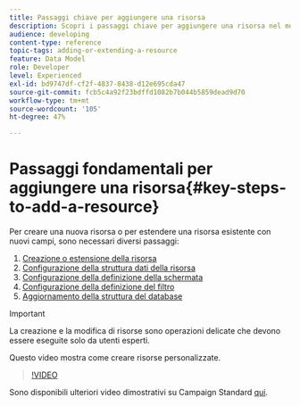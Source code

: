 ```yaml
---
title: Passaggi chiave per aggiungere una risorsa
description: Scopri i passaggi chiave per aggiungere una risorsa nel modello dati di Adobe Campaign.
audience: developing
content-type: reference
topic-tags: adding-or-extending-a-resource
feature: Data Model
role: Developer
level: Experienced
exl-id: bd9747df-cf2f-4837-8438-d12e695cda47
source-git-commit: fcb5c4a92f23bdffd1082b7b044b5859dead9d70
workflow-type: tm+mt
source-wordcount: '105'
ht-degree: 47%

---
```


# Passaggi fondamentali per aggiungere una risorsa{#key-steps-to-add-a-resource}

Per creare una nuova risorsa o per estendere una risorsa esistente con nuovi campi, sono necessari diversi passaggi:

1. [Creazione o estensione della risorsa](../../developing/using/creating-or-extending-the-resource.md)
1. [Configurazione della struttura dati della risorsa](../../developing/using/configuring-the-resource-s-data-structure.md)
1. [Configurazione della definizione della schermata](../../developing/using/configuring-the-screen-definition.md)
1. [Configurazione della definizione del filtro](../../developing/using/configuring-filter-definition.md)
1. [Aggiornamento della struttura del database](../../developing/using/updating-the-database-structure.md)

>[!IMPORTANT]
>
>La creazione e la modifica di risorse sono operazioni delicate che devono essere eseguite solo da utenti esperti.

Questo video mostra come creare risorse personalizzate.

>[!VIDEO](https://video.tv.adobe.com/v/27715?quality=9&captions=eng)

Sono disponibili ulteriori video dimostrativi su Campaign Standard [qui](https://experienceleague.adobe.com/docs/campaign-standard-learn/tutorials/overview.html?lang=it).
